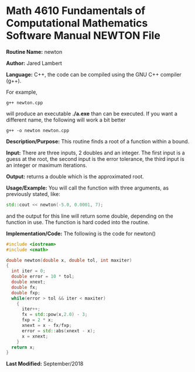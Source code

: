 # Math 4610 Fundamentals of Computational Mathematics Software Manual NEWTON File

**Routine Name:**           newton

**Author:** Jared Lambert

**Language:** C++, the code can be compiled using the GNU C++ compiler (g++). 

For example,

    g++ newton.cpp

will produce an executable **./a.exe** than can be executed. If you want a different name, the following will work a bit
better

    g++ -o newton newton.cpp

**Description/Purpose:** This routine finds a root of a function within a bound.         


**Input:** There are three inputs, 2 doubles and an integer. The first input is a guess at the root, the second input is the error tolerance, the third input is an integer or maximum iterations.  


**Output:** returns a double which is the approximated root.
  

**Usage/Example:**
You will call the function with three arguments, as previously stated, like:
```c++
std::cout << newton(-5.0, 0.0001, 7);
```
and the output for this line will return some double, depending on the function in use. The function is hard coded into the routine.  


**Implementation/Code:** The following is the code for newton()
``` c++
#include <iostream>
#include <cmath>

double newton(double x, double tol, int maxiter)
{
  int iter = 0;
  double error = 10 * tol;
  double xnext;
  double fx;
  double fxp;
  while(error > tol && iter < maxiter)
    {
      iter++;
      fx = std::pow(x,2.0) - 3;
      fxp = 2 * x;
      xnext = x - fx/fxp;
      error = std::abs(xnext - x);
      x = xnext;
    }
  return x;
}


```
**Last Modified:** September/2018
